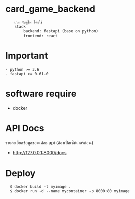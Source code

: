 # card_game_backend
```
    เกม จับคู่ไพ่ โดยใช้ 
    stack 
        backend: fastapi (base on python)
        frontend: react
```

# Important
    - python >= 3.6
    - fastapi >= 0.61.0
  
# software require
   - docker
  
# API Docs
  รายละเอียดข้อมูลของแต่ละ api (ต้องเปิดเซิฟเวอร์ก่อน)
   - http://127.0.0.1:8000/docs

# Deploy
```
  $ docker build -t myimage .
  $ docker run -d --name mycontainer -p 8000:80 myimage
```
